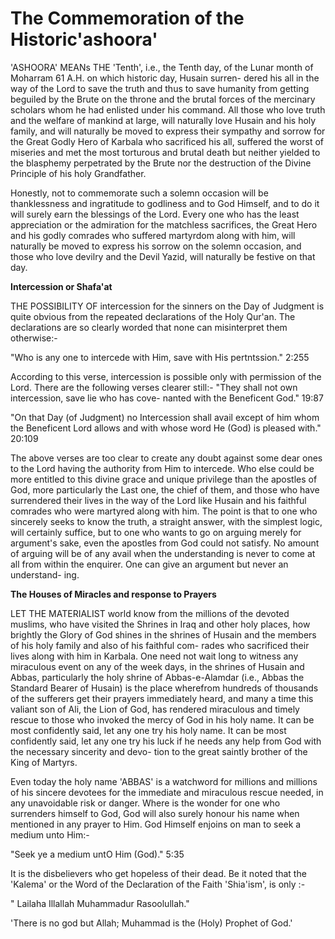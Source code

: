 The Commemoration of the Historic'ashoora'
==========================================

'ASHOORA' MEANs THE 'Tenth', i.e., the Tenth day, of the Lunar month of
Moharram 61 A.H. on which historic day, Husain surren- dered his all in
the way of the Lord to save the truth and thus to save humanity from
getting beguiled by the Brute on the throne and the brutal forces of the
mercinary scholars whom he had enlisted under his command. All those who
love truth and the welfare of mankind at large, will naturally love
Husain and his holy family, and will naturally be moved to express their
sympathy and sorrow for the Great Godly Hero of Karbala who sacrificed
his all, suffered the worst of miseries and met the most torturous and
brutal death but neither yielded to the blasphemy perpetrated by the
Brute nor the destruction of the Divine Principle of his holy
Grandfather.

Honestly, not to commemorate such a solemn occasion will be
thanklessness and ingratitude to godliness and to God Himself, and to do
it will surely earn the blessings of the Lord. Every one who has the
least appreciation or the admiration for the matchless sacrifices, the
Great Hero and his godly comrades who suffered martyrdom along with him,
will naturally be moved to express his sorrow on the solemn occasion,
and those who love devilry and the Devil Yazid, will naturally be
festive on that day.

**Intercession or Shafa'at**

THE POSSIBILITY OF intercession for the sinners on the Day of Judgment
is quite obvious from the repeated declarations of the Holy Qur'an. The
declarations are so clearly worded that none can misinterpret them
otherwise:-

"Who is any one to intercede with Him, save with His pertntssion."
2:255

According to this verse, intercession is possible only with permission
of the Lord. There are the following verses clearer still:- "They shall
not own intercession, save lie who has cove- nanted with the Beneficent
God." 19:87

"On that Day (of Judgment) no Intercession shall avail except of him
whom the Beneficent Lord allows and with whose word He (God) is pleased
with." 20:109

The above verses are too clear to create any doubt against some dear
ones to the Lord having the authority from Him to intercede. Who else
could be more entitled to this divine grace and unique privilege than
the apostles of God, more particularly the Last one, the chief of them,
and those who have surrendered their lives in the way of the Lord like
Husain and his faithful comrades who were martyred along with him. The
point is that to one who sincerely seeks to know the truth, a straight
answer, with the simplest logic, will certainly suffice, but to one who
wants to go on arguing merely for argument's sake, even the apostles
from God could not satisfy. No amount of arguing will be of any avail
when the understanding is never to come at all from within the enquirer.
One can give an argument but never an understand- ing.

**The Houses of Miracles and response to Prayers**

LET THE MATERIALIST world know from the millions of the devoted
muslims, who have visited the Shrines in Iraq and other holy places, how
brightly the Glory of God shines in the shrines of Husain and the
members of his holy family and also of his faithful com- rades who
sacrificed their lives along with him in Karbala. One need not wait long
to witness any miraculous event on any of the week days, in the shrines
of Husain and Abbas, particularly the holy shrine of Abbas-e-Alamdar
(i.e., Abbas the Standard Bearer of Husain) is the place wherefrom
hundreds of thousands of the sufferers get their prayers immediately
heard, and many a time this valiant son of Ali, the Lion of God, has
rendered miraculous and timely rescue to those who invoked the mercy of
God in his holy name. It can be most confidently said, let any one try
his holy name. It can be most confidently said, let any one try his luck
if he needs any help from God with the necessary sincerity and devo-
tion to the great saintly brother of the King of Martyrs.

Even today the holy name 'ABBAS' is a watchword for millions and
millions of his sincere devotees for the immediate and miraculous rescue
needed, in any unavoidable risk or danger. Where is the wonder for one
who surrenders himself to God, God will also surely honour his name when
mentioned in any prayer to Him. God Himself enjoins on man to seek a
medium unto Him:-

"Seek ye a medium untO Him (God)." 5:35

It is the disbelievers who get hopeless of their dead. Be it noted that
the 'Kalema' or the Word of the Declaration of the Faith 'Shia'ism', is
only :-

" Lailaha Illallah Muhammadur Rasoolullah."

'There is no god but Allah; Muhammad is the (Holy) Prophet of God.'


